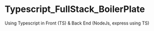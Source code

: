 # Typescript_FullStack_BoilerPlate
Using Typescript in Front (TS) &amp; Back End (NodeJs, express using TS)
